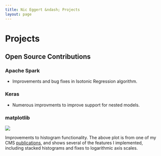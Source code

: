 ```yaml
---
title: Nic Eggert &ndash; Projects
layout: page
---
```



# Projects

## Open Source Contributions

### Apache Spark

* Improvements and bug fixes in Isotonic Regression algorithm.

### Keras

* Numerous improvments to improve support for nested models.

### matplotlib

![]({{site.url}}/files/img/matplotlib_hist.png)

Improvements to histogram functionality. The above plot is from one of my CMS [publications]({{site.url}}/publications), and shows several of the features I implemented, including stacked histograms and fixes to logarithmic axis scales.